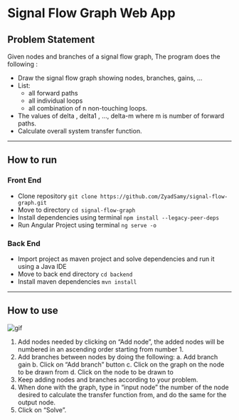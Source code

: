 # Signal Flow Graph Web App

## Problem Statement
Given nodes and branches of a signal flow graph, The program does the following :

- Draw the signal flow graph showing nodes, branches, gains, …
- List:
  - all forward paths
  - all individual loops
  - all combination of n non-touching loops.
- The values of delta , delta1 , …, delta-m where m is number of forward paths.
- Calculate overall system transfer function.


---
## How to run
### Front End
  + Clone repository `git clone https://github.com/ZyadSamy/signal-flow-graph.git` 
  + Move to directory `cd signal-flow-graph`
  + Install dependencies using terminal `npm install --legacy-peer-deps` 
  + Run Angular Project using terminal `ng serve -o`

### Back End
  + Import project as maven project and solve dependencies and run it using a Java IDE
  + Move to back end directory `cd backend`
  + Install maven dependencies `mvn install`

---
## How to use

![gif](samplerun.gif)

1.	Add nodes needed by clicking on “Add node”, the added nodes will be numbered in an ascending order starting from number 1.
2.	Add branches between nodes by doing the following:
a.	Add branch gain
b.	Click on “Add branch” button
c.	Click on the graph on the node to be drawn from
d.	Click on the node to be drawn to
3.	Keep adding nodes and branches according to your problem.
4.	When done with the graph, type in “input node” the number of the node desired to calculate the transfer function from, and do the same for the output node.
5.	Click on “Solve”.
